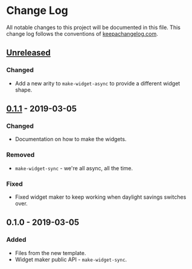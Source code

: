 # Change Log
All notable changes to this project will be documented in this file. This change log follows the conventions of [keepachangelog.com](http://keepachangelog.com/).

## [Unreleased]
### Changed
- Add a new arity to `make-widget-async` to provide a different widget shape.

## [0.1.1] - 2019-03-05
### Changed
- Documentation on how to make the widgets.

### Removed
- `make-widget-sync` - we're all async, all the time.

### Fixed
- Fixed widget maker to keep working when daylight savings switches over.

## 0.1.0 - 2019-03-05
### Added
- Files from the new template.
- Widget maker public API - `make-widget-sync`.

[Unreleased]: https://github.com/your-name/clojure-spec-one/compare/0.1.1...HEAD
[0.1.1]: https://github.com/your-name/clojure-spec-one/compare/0.1.0...0.1.1
